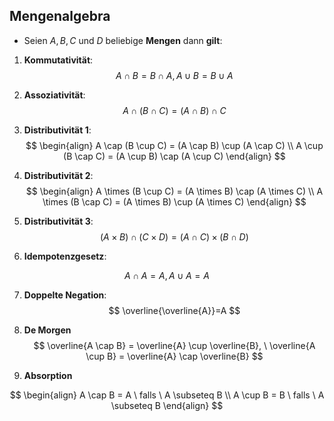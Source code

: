 ## Mengenalgebra

- Seien $A,B,C$ und $D$ beliebige **Mengen** dann **gilt**:

1. **Kommutativität**:
$$
A \cap B = B \cap A, A \cup B = B \cup A
$$
2. **Assoziativität**: 
$$
A \cap (B \cap C) = (A \cap B) \cap C
$$
3. **Distributivität 1**:
$$ 
\begin{align}
A \cap (B \cup C) = (A \cap B) \cup (A \cap C) \\
A \cup (B \cap C) = (A \cup B) \cap (A \cup C)
\end{align}
$$

4. **Distributivität 2**:
$$
\begin{align}
A \times (B \cup C) = (A \times B) \cap (A \times C) \\
A \times (B \cap C) = (A \times B) \cup (A \times C)
\end{align}
$$
5. **Distributivität 3**:
$$
(A \times B) \cap (C \times D) = (A \cap C) \times (B \cap D)
$$

6. **Idempotenzgesetz**:

$$
A \cap A = A, A \cup A = A
$$

7. **Doppelte Negation**:
$$
\overline{\overline{A}}=A
$$

8. **De Morgen**
$$
\overline{A \cap B} = \overline{A} \cup \overline{B}, \ \overline{A \cup B} = \overline{A} \cap \overline{B}
$$

9. **Absorption**

$$
\begin{align}
A \cap B = A \ falls \ A \subseteq B \\
A \cup B = B \ falls \ A \subseteq B
\end{align}
$$